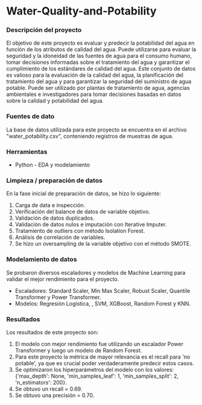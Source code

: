 # Water-Quality-and-Potability

### Descripción del proyecto

El objetivo de este proyecto es evaluar y predecir la potabilidad del agua en función de los atributos de calidad del agua. Puede utilizarse para evaluar la seguridad y la idoneidad de las fuentes de agua para el consumo humano, tomar decisiones informadas sobre el tratamiento del agua y garantizar el cumplimiento de los estándares de calidad del agua. Este conjunto de datos es valioso para la evaluación de la calidad del agua, la planificación del tratamiento del agua y para garantizar la seguridad del suministro de agua potable. Puede ser utilizado por plantas de tratamiento de agua, agencias ambientales e investigadores para tomar decisiones basadas en datos sobre la calidad y potabilidad del agua.

### Fuentes de dato

La base de datos utilizada para este proyecto se encuentra en el archivo "water_potability.csv", conteniendo registros de muestras de agua.

### Herramientas

- Python - EDA y modelamiento

### Limpieza / preparación de datos

En la fase inicial de preparación de datos, se hizo lo siguiente:
1. Carga de data e inspección.
2. Verificación del balance de datos de variable objetivo.
3. Validación de datos duplicados.
4. Validación de datos nulos e imputación con Iterative Imputer.
5. Tratamiento de outliers con método Isolation Forest.
6. Análisis de correlación de variables.
7. Se hizo un oversampling de la variable objetivo con el método SMOTE.

### Modelamiento de datos

Se probaron diversos escaladores y modelos de Machine Learning para validar el mejor rendimiento para el proyecto.

- Escaladores: Standard Scaler, Min Max Scaler, Robust Scaler, Quantile Transformer y Power Transformer.
- Modelos: Regresión Logística, , SVM, XGBoost, Random Forest y KNN.

### Resultados

Los resultados de este proyecto son:
1. El modelo con mejor rendimiento fue utilizando un escalador Power Transformer y luego un modelo de Random Forest.
2. Para este proyecto la métrica de mayor relevancia es el recall para 'no potable', ya que es crucial poder verdaderamente predecir estos casos.
3. Se optimizaron los hiperparámetros del modelo con los valores: {'max_depth': None, 'min_samples_leaf': 1, 'min_samples_split': 2, 'n_estimators': 200}.
4. Se obtuvo un recall = 0.69.
5. Se obtuvo una precisión = 0.70.

